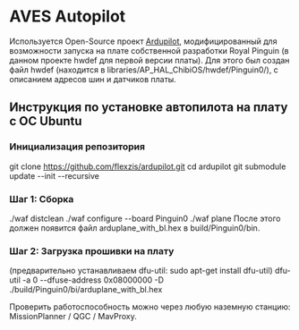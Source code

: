 # AVES Autopilot
Используется Open-Source проект [Ardupilot]([https://link-url-here.org](https://github.com/ArduPilot/ardupilot)), модифицированный для возможности запуска на плате собственной разработки Royal Pinguin (в данном проекте hwdef для первой версии платы).
Для этого был создан файл hwdef (находится в libraries/AP_HAL_ChibiOS/hwdef/Pinguin0/), с описанием адресов шин и датчиков платы.


## Инструкция по установке автопилота на плату с ОС Ubuntu
### Инициализация репозитория
git clone https://github.com/flexzis/ardupilot.git
cd ardupilot
git submodule update --init --recursive


### Шаг 1: Сборка 
./waf distclean
./waf configure --board Pinguin0
./waf plane
После этого должен появится файл arduplane_with_bl.hex в build/Pinguin0/bin.


### 	Шаг 2: Загрузка прошивки на плату 
(предварительно устанавливаем dfu-util: sudo apt-get install dfu-util)
dfu-util -a 0 --dfuse-address 0x08000000 -D ./build/Pinguin0/bi/arduplane_with_bl.hex


Проверить работоспособность можно через любую наземную станцию: MissionPlanner / QGC / MavProxy.
